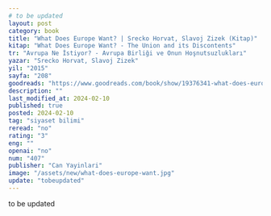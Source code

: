 ```yaml
---
# to be updated
layout: post
category: book
title: "What Does Europe Want? | Srecko Horvat, Slavoj Zizek (Kitap)"
kitap: "What Does Europe Want? - The Union and its Discontents"
tr: "Avrupa Ne İstiyor? - Avrupa Birliği ve Onun Hoşnutsuzlukları"
yazar: "Srecko Horvat, Slavoj Zizek"
yil: "2015"
sayfa: "208"
goodreads: "https://www.goodreads.com/book/show/19376341-what-does-europe-want"
description: ""
last_modified_at: 2024-02-10
published: true
posted: 2024-02-10
tag: "siyaset bilimi"
reread: "no"
rating: "3"
eng: ""
openai: "no"
num: "407"
publisher: "Can Yayinlari"
image: "/assets/new/what-does-europe-want.jpg"
update: "tobeupdated"
---
```


to be updated
